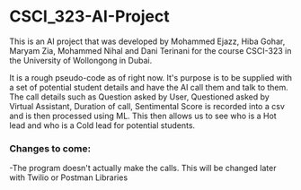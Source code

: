 # CSCI_323-AI-Project
This is an AI project that was developed by Mohammed Ejazz, Hiba Gohar, Maryam Zia, Mohammed Nihal and Dani Terinani for the course CSCI-323 in the University of Wollongong in Dubai. 

It is a rough pseudo-code as of right now. It's purpose is to be supplied with a set of potential student details and have the AI call them and talk to them. The call details such as Question asked by User, Questioned asked by Virtual Assistant, Duration of call, Sentimental Score is recorded into a csv and is then processed using ML. This then allows us to see who is a Hot lead and who is a Cold lead for potential students.

### Changes to come:
  -The program doesn't actually make the calls. This will be changed later with Twilio or Postman Libraries
